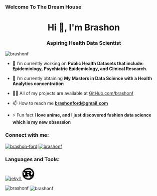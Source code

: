 ### Welcome To The Dream House
<h1 align="center">Hi 👋, I'm Brashon</h1>
<h3 align="center">Aspiring Health Data Scientist</h3>

<p align="left"> <img src="https://komarev.com/ghpvc/?username=brashonf&label=Profile%20views&color=0e75b6&style=flat" alt="brashonf" /> </p>

- 🔭 I’m currently working on **Public Health Datasets that include: Epidemiology, Psychiatric Epidemiology, and Clinical Research.**

- 🌱 I’m currently obtaining **My Masters in Data Science with a Health Analytics concentration**

- 👨‍💻 All of my projects are available at [GitHub.com/brashonf](GitHub.com/brashonf)

- 📫 How to reach me **brashonford@gmail.com**

- ⚡ Fun fact **I love anime, and I just discovered fashion data science which is my new obsession**

<h3 align="left">Connect with me:</h3>
<p align="left">
<a href="https://linkedin.com/in/brashon-ford" target="blank"><img align="center" src="https://raw.githubusercontent.com/rahuldkjain/github-profile-readme-generator/master/src/images/icons/Social/linked-in-alt.svg" alt="brashon-ford" height="30" width="40" /></a>
<a href="https://instagram.com/brashonf" target="blank"><img align="center" src="https://raw.githubusercontent.com/rahuldkjain/github-profile-readme-generator/master/src/images/icons/Social/instagram.svg" alt="brashonf" height="30" width="40" /></a>
</p>

<h3 align="left">Languages and Tools:</h3>
<p align="left"> <a href="https://jekyllrb.com/" target="_blank" rel="noreferrer"> <img src="https://www.vectorlogo.zone/logos/jekyllrb/jekyllrb-icon.svg" alt="jekyll" width="40" height="40"/> </a> <a href="https://www.rust-lang.org" target="_blank" rel="noreferrer"> <img src="https://raw.githubusercontent.com/devicons/devicon/master/icons/rust/rust-plain.svg" alt="rust" width="40" height="40"/> </a> </p>

<p><img align="left" src="https://github-readme-stats.vercel.app/api/top-langs?username=brashonf&show_icons=true&locale=en&layout=compact" alt="brashonf" /></p>

<p>&nbsp;<img align="center" src="https://github-readme-stats.vercel.app/api?username=brashonf&show_icons=true&locale=en" alt="brashonf" /></p>
